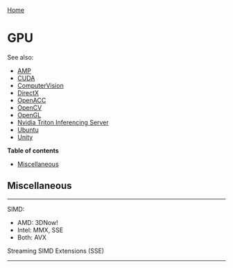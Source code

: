[Home](Readme.md)
# GPU

See also:

- [AMP](AMP.md)
- [CUDA](CUDA.md)
- [ComputerVision](ComputerVision.md)
- [DirectX](DirectX.md)
- [OpenACC](OpenACC.md)
- [OpenCV](OpenCV.md)
- [OpenGL](OpenGL.md)
- [Nvidia Triton Inferencing Server](Triton_inference_server.md)
- [Ubuntu](Ubuntu.md)
- [Unity](Unity.md)

**Table of contents**

- [Miscellaneous](GPU.md#Miscellaneous)

## Miscellaneous

---

SIMD:
 - AMD: 3DNow!
 - Intel: MMX, SSE
 - Both: AVX

Streaming SIMD Extensions (SSE)

---
